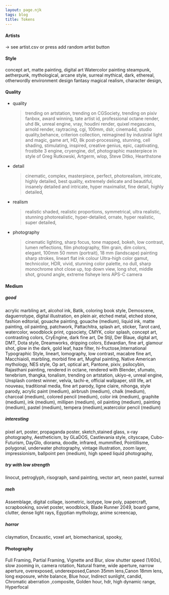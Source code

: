 ```yaml
---
layout: page.njk
tags: blog
title: Tokens
---
```


#### Artists

-> see artist.csv or press add random artist button

#### Style

concept art, matte painting, digital art
Watercolor painting
steampunk, aetherpunk,
mythological, arcane style,
surreal
mythical, dark, ethereal, otherwordly
environment design
fantasy
magical realism,
character design,

#### Quality

- quality
  > trending on artstation, trending on CGSociety, trending on pixiv fanbox, award winning, tate artist id, professional octane render, uhd 8k, unreal engine, vray, houdini render, quixel megascans, arnold render, raytracing, cgi, 100mm, dslr, cinema4d, studio quality,behance, criterion collection, reimagined by industrial light and magic, game art, HD, 8k post-processing, stunning, cell shading, stimulating, inspired, creative genius, epic, captivating, frostbite 3 engine, cryengine, dof, photographic masterpiece
  > in style of
  > Greg Rutkowski, Artgerm, wlop, Steve Ditko, Hearthstone
- detail
  > cinematic, complex, masterpiece, perfect, photorealism, intricate, highly detailed, best quality, extremely delicate and beautiful, insanely detailed and intricate, hyper maximalist, fine detail, highly detailed,
- realism
  > realistic shaded, realistic proportions, symmetrical, ultra realistic, stunning photorealistic, hyper-detailed, ornate, hyper realistic, super detailed,
- photography
  > cinematic lighting, sharp focus, tone mapped, bokeh, low contrast, lumen reflections, film photography, film grain, dim colors, elegant, 100mm
  > 50 mmm (portrait), 18 mm (landscape)
  > painting
  > sharp strokes, lineart flat ink
  > colour
  > Ultra-high color gamut, technicolor, HDR, vivid, stunning color palette, no dull, sharp monochrome
  > shot
  > close up, top down view, long shot, middle shot, ground angle, extreme fisheye lens
  > APS-C camera

#### Medium

##### good

acrylic marbling art, alcohol ink, Batik, coloring book style, Demoscene, daguerrotype, digital illustration, en plein air, etched metal, etched stone, fashion editorial, gouache painting, gouache (medium), liquid ink, matte painting, oil painting, patchwork, Pattachitra, splash art, sticker, Tarot card, watercolor, woodblock print, cgsociety, CMYK, color splash, concept art, contrasting colors, CryEngine, dark fine art, De Stijl, Der Blaue, digital art, DMT, Dota style, Dreamworks, dripping colors, Edwardian, fine art, glamour shot, glow in the dark, gold leaf, haze filter, hi-fructose,International Typographic Style, lineart, lomography, low contrast, macabre fine art, Macchiaioli, marbling, morbid fine art, Mughal painting, Native American mythology, NES style, Op art, optical art, Pantone, pixiv, psilocybin, Rajasthani painting, rendered in octane, rendered with Blender, sfumato, tenebrism, thangka, tonalism, trending on artstation, ukiyo-e, unreal engine, Unsplash contest winner, velvia, tachi-e, official wallpaper, still life, art nouveau, traditional media, fine art parody, ligne claire, nihonga, style parody, acrylic paint (medium), airbrush (medium), chalk (medium), charcoal (medium), colored pencil (medium), color ink (medium), graphite (medium), ink (medium), millipen (medium), oil painting (medium), painting (medium), pastel (medium), tempera (medium),watercolor pencil (medium)

##### interesting

pixel art, poster, propaganda poster, sketch,stained glass, x-ray photography, Aestheticism, by GLaDOS, Castlevania style, cityscape, Cubo-Futurism, DayGlo, diorama, doodle, infrared, mummified, Pointillisme, polygonal, underwater photography, vintage illustration, zoom layer, impressionism, ballpoint pen (medium), high speed liquid photography,

##### try with low strength

linocut, petroglyph, risograph, sand painting, vector art, neon pastel, surreal

##### meh

Assemblage, digital collage, isometric, isotype, low poly, papercraft, scrapbooking, soviet poster, woodblock, Blade Runner 2049, board game, clutter, dense light rays, Egyptian mythology, anime screencap,

##### horror

claymation, Encaustic, voxel art, biomechanical, spooky,

#### Photography

Full Framing, Partial Framing, Vignette and Blur, slow shutter speed (1/60s), slow zooming in, camera rotation, Natural frame, wide aperture, narrow aperture, overexposed, underexposed,Canon 35mm lens,Canon 18mm lens, long exposure, white balance, Blue hour, Indirect sunlight, candid, Chromatic aberration ,composite, Golden hour, hdr, high dynamic range, Hyperfocal
